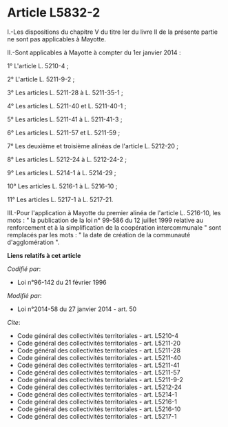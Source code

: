 # Article L5832-2

I.-Les dispositions du chapitre V du titre Ier du livre II de la présente partie ne sont pas applicables à Mayotte. 

II.-Sont applicables à Mayotte à compter du 1er janvier 2014 : 

1° L'article L. 5210-4 ; 

2° L'article L. 5211-9-2 ; 

3° Les articles L. 5211-28 à L. 5211-35-1 ; 

4° Les articles L. 5211-40 et L. 5211-40-1 ; 

5° Les articles L. 5211-41 à L. 5211-41-3 ; 

6° Les articles L. 5211-57 et L. 5211-59 ; 

7° Les deuxième et troisième alinéas de l'article L. 5212-20 ; 

8° Les articles L. 5212-24 à L. 5212-24-2 ; 

9° Les articles L. 5214-1 à L. 5214-29 ; 

10° Les articles L. 5216-1 à L. 5216-10 ; 

11° Les articles L. 5217-1 à L. 5217-21. 

III.-Pour l'application à Mayotte du premier alinéa de l'article L. 5216-10, les mots : " la publication de la loi n° 99-586
du 12 juillet 1999 relative au renforcement et à la simplification de la coopération intercommunale " sont remplacés par les
mots : " la date de création de la communauté d'agglomération ".

**Liens relatifs à cet article**

_Codifié par_:

  - Loi n°96-142 du 21 février 1996

_Modifié par_:

  - Loi n°2014-58 du 27 janvier 2014 - art. 50

_Cite_:

  - Code général des collectivités territoriales - art. L5210-4
  - Code général des collectivités territoriales - art. L5211-20
  - Code général des collectivités territoriales - art. L5211-28
  - Code général des collectivités territoriales - art. L5211-40
  - Code général des collectivités territoriales - art. L5211-41
  - Code général des collectivités territoriales - art. L5211-57
  - Code général des collectivités territoriales - art. L5211-9-2
  - Code général des collectivités territoriales - art. L5212-24
  - Code général des collectivités territoriales - art. L5214-1
  - Code général des collectivités territoriales - art. L5216-1
  - Code général des collectivités territoriales - art. L5216-10
  - Code général des collectivités territoriales - art. L5217-1
